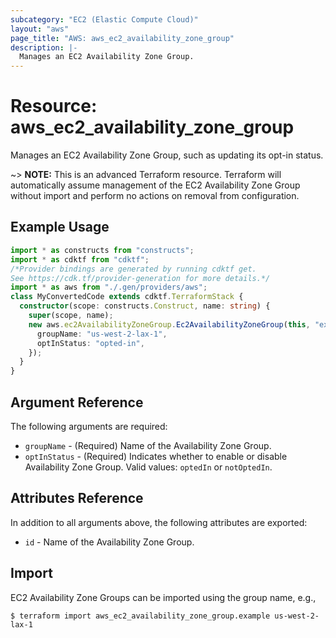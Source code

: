 ```yaml
---
subcategory: "EC2 (Elastic Compute Cloud)"
layout: "aws"
page_title: "AWS: aws_ec2_availability_zone_group"
description: |-
  Manages an EC2 Availability Zone Group.
---
```


# Resource: aws_ec2_availability_zone_group

Manages an EC2 Availability Zone Group, such as updating its opt-in status.

~> **NOTE:** This is an advanced Terraform resource. Terraform will automatically assume management of the EC2 Availability Zone Group without import and perform no actions on removal from configuration.

## Example Usage

```typescript
import * as constructs from "constructs";
import * as cdktf from "cdktf";
/*Provider bindings are generated by running cdktf get.
See https://cdk.tf/provider-generation for more details.*/
import * as aws from "./.gen/providers/aws";
class MyConvertedCode extends cdktf.TerraformStack {
  constructor(scope: constructs.Construct, name: string) {
    super(scope, name);
    new aws.ec2AvailabilityZoneGroup.Ec2AvailabilityZoneGroup(this, "example", {
      groupName: "us-west-2-lax-1",
      optInStatus: "opted-in",
    });
  }
}

```

## Argument Reference

The following arguments are required:

* `groupName` - (Required) Name of the Availability Zone Group.
* `optInStatus` - (Required) Indicates whether to enable or disable Availability Zone Group. Valid values: `optedIn` or `notOptedIn`.

## Attributes Reference

In addition to all arguments above, the following attributes are exported:

* `id` - Name of the Availability Zone Group.

## Import

EC2 Availability Zone Groups can be imported using the group name, e.g.,

```
$ terraform import aws_ec2_availability_zone_group.example us-west-2-lax-1
```

<!-- cache-key: cdktf-0.17.0-pre.15 input-ec04450e93feebc7cdb027063eaa1b76316b185dd8882c75d29821697f953592 -->
